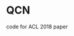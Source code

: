 # QCN
code for ACL 2018 paper <Question Condensing Networks for Answer Selection in Community Question Answering>
